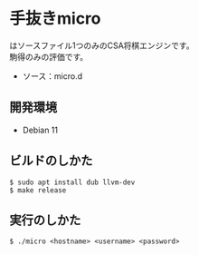 # 手抜きmicro

はソースファイル1つのみのCSA将棋エンジンです。  
駒得のみの評価です。

- ソース：micro.d


## 開発環境

- Debian 11


## ビルドのしかた

```
$ sudo apt install dub llvm-dev
$ make release
```


## 実行のしかた

```
$ ./micro <hostname> <username> <password>
```
